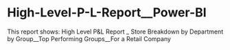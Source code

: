 # High-Level-P-L-Report__Power-BI
This report shows: High Level P&amp;L Report _ Store Breakdown by Department by Group__Top Performing Groups__For a Retail Company
